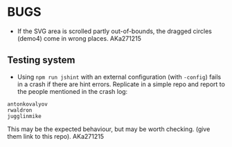 # BUGS

- If the SVG area is scrolled partly out-of-bounds, the dragged circles (demo4) come in wrong places. AKa271215

<!-- Probably got this fixed today? AKa060116
- In demo4, circles sometimes (now rare) remain on the screen. AKa271215, AKa060116
-->

## Testing system

- Using `npm run jshint` with an external configuration (with `-config`) fails in a crash if there are hint errors. Replicate in a simple repo and report to the people mentioned in the crash log:

```
antonkovalyov
rwaldron
jugglinmike
```

This may be the expected behaviour, but may be worth checking. (give them link to this repo). AKa271215

